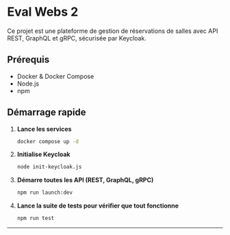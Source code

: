 # Eval Webs 2

Ce projet est une plateforme de gestion de réservations de salles avec API REST, GraphQL et gRPC, sécurisée par Keycloak.

## Prérequis
- Docker & Docker Compose
- Node.js
- npm

## Démarrage rapide

1. **Lance les services**
   ```bash
   docker compose up -d
   ```

2. **Initialise Keycloak**
   ```bash
   node init-keycloak.js
   ```

3. **Démarre toutes les API (REST, GraphQL, gRPC)**
   ```bash
   npm run launch:dev
   ```

4. **Lance la suite de tests pour vérifier que tout fonctionne**
   ```bash
   npm run test
   ```

---